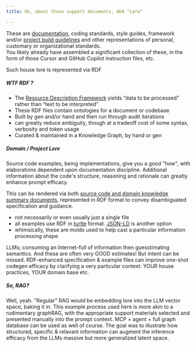 ```yaml
---
title: Ok, about those support documents, AKA "Lore"

---
```



These are [documentation](https://github.com/jme/codegen-support-docs/blob/main/simple-webserver/doc-lore.ttl), coding standards, style guides, framework and/or [project build guidelines](https://github.com/jme/codegen-support-docs/blob/main/simple-webserver/kg.ttl) and other representations of personal, customary or organizational standards.  
You likely already have assembled a significant collection of these, in the form of those Cursor and GitHub Copilot instruction files, etc.

Such house lore is represented via RDF

##### WTF RDF ?
- The [Resource Description Framework](https://en.wikipedia.org/wiki/Resource_Description_Framework)  yields “data to be processed” rather than “text to be interpreted”
- These RDF files contain ontologies for a document or codebase
- Built by gen and/or hand and then run through audit iterations
- can greatly reduce ambiguity, though at a tradeoff cost of some syntax, verbosity and token usage
- Curated & maintained in a Knowledge Graph, by hand or gen

##### Domain / Project Lore 
Source code examples, being implementations, give you a good "how", with elaborations dependent upon documentation discipline. Additional information about the code's structure, reasoning and rationale can greatly enhance prompt efficacy.

This can be rendered via both [source code and domain knowledge summary documents](https://github.com/jme/codegen-support-docs/tree/main/simple-webserver), represented in RDF format to convey disambiguated specification and guidance. 

- not necessarily or even usually just a single file
-  all examples use RDF in [turtle](https://en.wikipedia.org/wiki/Turtle_(syntax)) format. [JSON-LD](https://en.wikipedia.org/wiki/JSON-LD) is another option
- whimsically, these are molds used to help cast a particular information processing shape

LLMs; consuming an Internet-full of information then guesstimating semantics. And these are often very GOOD estimates! But intent can be missed. RDF-enhanced specification & example files can improve one-shot codegen efficacy by clarifying a very particular context: YOUR house practices, YOUR domain base etc.

##### So, RAG?
Well, yeah. "Regular" RAG would be embedding lore into the LLM vector space, baking it in. This example process used here is more akin to a rudimentary graphRAG, with the appropriate support materials selected and presented manually into the prompt context. MCP + agent + full graph database can be used as well of course.  The goal was to illustrate how structured, specific & relavant information can augment the inference efficacy from the LLMs massive but more generalized latent space.

